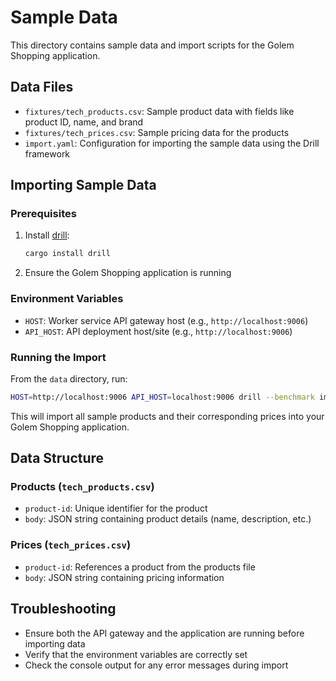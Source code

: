 # Sample Data

This directory contains sample data and import scripts for the Golem Shopping application.

## Data Files

- `fixtures/tech_products.csv`: Sample product data with fields like product ID, name, and brand
- `fixtures/tech_prices.csv`: Sample pricing data for the products
- `import.yaml`: Configuration for importing the sample data using the Drill framework

## Importing Sample Data

### Prerequisites

1. Install [drill](https://github.com/fcsonline/drill):
   ```bash
   cargo install drill
   ```

2. Ensure the Golem Shopping application is running

### Environment Variables

- `HOST`: Worker service API gateway host (e.g., `http://localhost:9006`)
- `API_HOST`: API deployment host/site (e.g., `http://localhost:9006`)

### Running the Import

From the `data` directory, run:

```bash
HOST=http://localhost:9006 API_HOST=localhost:9006 drill --benchmark import.yaml --stats
```

This will import all sample products and their corresponding prices into your Golem Shopping application.

## Data Structure

### Products (`tech_products.csv`)
- `product-id`: Unique identifier for the product
- `body`: JSON string containing product details (name, description, etc.)

### Prices (`tech_prices.csv`)
- `product-id`: References a product from the products file
- `body`: JSON string containing pricing information

## Troubleshooting

- Ensure both the API gateway and the application are running before importing data
- Verify that the environment variables are correctly set
- Check the console output for any error messages during import